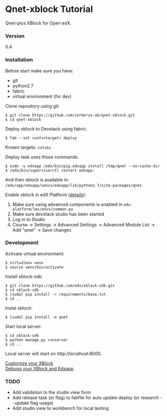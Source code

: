 # Qnet-xblock Tutorial
Qnet-plus XBlock for Open edX.

### Version
0.4

### Installation
Before start make sure you have:
* git
* python2.7
* fabric
* virtual environment (for dev)

Clone repository using git:
```
$ git clone https://github.com/cerberus-ab/qnet-xblock.git
$ cd qnet-xblock
```

Deploy xblock to Devstack using fabric:
```
$ fab --set conf=<target> deploy
```
Known targets: `sotsbi`

Deploy task uses those commands:
```
$ sudo -u edxapp /edx/bin/pip.edxapp install /tmp/qnet --no-cache-dir
$ /edx/bin/supervisorctl restart edxapp:
```
And then xblock is available in: `/edx/app/edxapp/venvs/edxapp/lib/python2.7/site-packages/qnet`.

Enable xblock in edX Platform ([details](http://edx.readthedocs.io/projects/xblock-tutorial/en/latest/edx_platform/index.html)):
1. Make sure using advanced components is enabled in `edx-platform/lms/envs/common.py`
2. Make sure devstack studio has been started
3. Log in to Studio
4. Course -> Settings -> Advanced Settings -> Advanced Module List -> Add "qnet" -> Save changes

### Development
Activate virtual environment:
```
$ virtualenv venv
$ source venv/bin/activate
```

Install xblock-sdk:
```
$ git clone https://github.com/edx/xblock-sdk.git
$ cd xblock-sdk
$ [sudo] pip install -r requirements/base.txt
$ cd ..
```

Instal xblock:
```
$ [sudo] pip install -e qnet
```

Start local server:
```
$ cd xblock-sdk
$ python manage.py runserver
$ cd ..
```

Local server will start on http://localhost:8000. 

[Customize your XBlock](http://edx.readthedocs.io/projects/xblock-tutorial/en/latest/customize/index.html)  
[Debugg your XBlock and Edxapp](https://openedx.atlassian.net/wiki/display/OpenOPS/Debugging+Edxapp)

### TODO
* Add validation to the studio view form
* Add release task (or flag) to fabfile for auto update deploy (or research --update flag usage)
* Add studio view to workbench for local testing